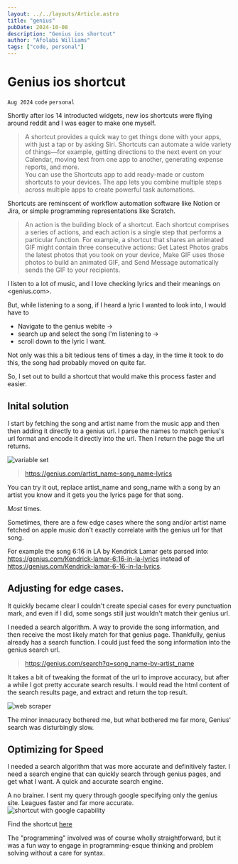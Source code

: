 ```yaml
---
layout: ../../layouts/Article.astro
title: "genius"
pubDate: 2024-10-08
description: "Genius ios shortcut"
author: "Afolabi Williams"
tags: ["code, personal"]
---
```


# Genius ios shortcut

`Aug 2024`
`code`
`personal`

Shortly after ios 14 introducted widgets, new ios shortcuts were flying around reddit and I was eager to make one myself.

> A shortcut provides a quick way to get things done with your apps, with just a tap or by asking Siri. Shortcuts can automate a wide variety of things—for example, getting directions to the next event on your Calendar, moving text from one app to another, generating expense reports, and more. <br> You can use the Shortcuts app to add ready-made or custom shortcuts to your devices. The app lets you combine multiple steps across multiple apps to create powerful task automations.

Shortcuts are reminscent of workflow automation software like Notion or Jira, or simple programming representations like Scratch. 

> An action is the building block of a shortcut. Each shortcut comprises a series of actions, and each action is a single step that performs a particular function. For example, a shortcut that shares an animated GIF might contain three consecutive actions: Get Latest Photos grabs the latest photos that you took on your device, Make GIF uses those photos to build an animated GIF, and Send Message automatically sends the GIF to your recipients. 

I listen to a lot of music, and I love checking lyrics and their meanings on <genius.com>. 

But, while listening to a song, if I heard a lyric I wanted to look into, I would have to 
- Navigate to the genius webite → 
- search up and select the song I'm listening to → 
- scroll down to the lyric I want.
    
Not only was this a bit tedious tens of times a day, in the time it took to do this, the song had probably moved on quite far.

So, I set out to build a shortcut that would make this process faster and easier. 

## Inital solution
I start by fetching the song and artist name from the music app and then then adding it directly to a genius url. I parse the names to match genius's url format and encode it directly into the url. Then I return the page the url returns.

![variable set](https://afolabitestbucket.s3.us-east-2.amazonaws.com/Image_test_folder/variable_set.webp)

>https://genius.com/artist_name-song_name-lyrics

You can try it out, replace artist_name and song_name with a song by an artist you know and it gets you the lyrics page for that song.

*Most* times. 

Sometimes, there are a few edge cases where the song and/or artist name fetched on apple music don't exactly correlate with the genius url for that song. 

For example the song 6:16 in LA by Kendrick Lamar gets parsed into:
    https://genius.com/Kendrick-lamar-6:16-in-la-lyrics instead of https://genius.com/Kendrick-lamar-6-16-in-la-lyrics.

## Adjusting for edge cases.
It quickly became clear I couldn't create special cases for every punctuation mark, and even if I did, some songs still just wouldn't match their genius url.

I needed a search algorithm. A way to provide the song information, and then receive the most likely match for that genius page. Thankfully, genius already has a search function. I could just feed the song information into the genius search url.

>https://genius.com/search?q=song_name-by-artist_name

It takes a bit of tweaking the format of the url to improve accuracy, but after a while I got pretty accurate search results. I would read the html content of the search results page, and extract and return the top result.

![web scraper](https://afolabitestbucket.s3.us-east-2.amazonaws.com/Image_test_folder/scraper.webp)

The minor innacuracy bothered me, but what bothered me far more, Genius' search was disturbingly slow.

## Optimizing for Speed
I needed a search algorithm that was more accurate and definitively faster. I need a search engine that can quickly search through genius pages, and get what I want. A quick and accurate search engine.

A no brainer. I sent my query through google specifying only the genius site. Leagues faster and far more accurate.
![shortcut with google capability](https://afolabitestbucket.s3.us-east-2.amazonaws.com/Image_test_folder/genius.webp)

Find the shortcut [here](https://www.icloud.com/shortcuts/71b49d36f2d24e738a173c9e8bf0f2d4)

The "programming" involved was of course wholly straightforward, but it was a fun way to engage in programming-esque thinking and problem solving without a care for syntax.